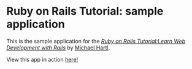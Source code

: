 # Ruby on Rails Tutorial: sample application

This is the sample application for the
[*Ruby on Rails Tutorial:Learn Web Development with Rails*](http://www.railstutorial.org/)
by [Michael Hartl](http://www.michaelhartl.com/).

View this app in action [here!](https://powerful-ridge-2975.herokuapp.com/)
